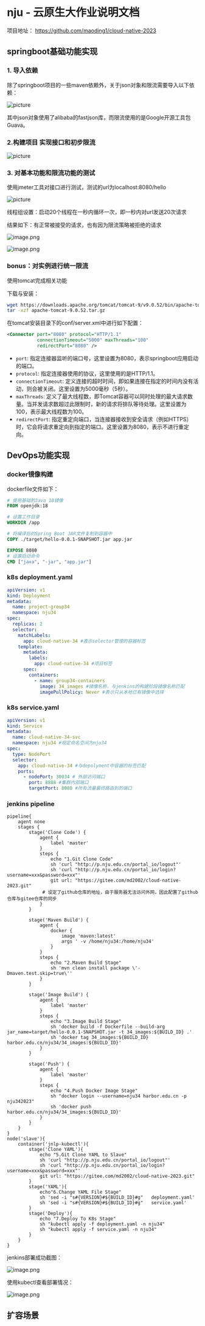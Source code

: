 # nju - 云原生大作业说明文档

项目地址： https://github.com/maoding1/cloud-native-2023

## springboot基础功能实现

### 1. 导入依赖

除了springboot项目的一些maven依赖外，关于json对象和限流需要导入以下依赖：

![picture](https://pic4.58cdn.com.cn/nowater/webim/big/n_v25271e705c0634cd1bd725bbf7c677f24.png)

其中json对象使用了alibaba的fastjson库，而限流使用的是Google开源工具包Guava。

### 2.构建项目 实现接口和初步限流

![picture](https://pic2.58cdn.com.cn/nowater/webim/big/n_v2841540e6ed884371aafd18ffe56ae3ec.png)

### 3.  对基本功能和限流功能的测试

使用jmeter工具对接口进行测试，测试的url为localhost:8080/hello

![picture](https://pic5.58cdn.com.cn/nowater/webim/big/n_v27312a66fcf514461a1447d7e113c8bd5.png)

线程组设置：启动20个线程在一秒内循环一次，即一秒内对url发送20次请求

结果如下：有正常被接受的请求，也有因为限流策略被拒绝的请求

![image.png](https://pic1.58cdn.com.cn/nowater/webim/big/n_v2af8c6400b14c4d9197637fd31739c55d.png)

![image.png](https://pic1.58cdn.com.cn/nowater/webim/big/n_v28e97142d0ae3454abb2d825cdedd60af.png)

### bonus：对实例进行统一限流

使用tomcat完成相关功能

下载与安装：

```bash
wget https://downloads.apache.org/tomcat/tomcat-9/v9.0.52/bin/apache-tomcat-9.0.52.tar.gz
tar -xzf apache-tomcat-9.0.52.tar.gz
```

在tomcat安装目录下的conf/server.xml中进行如下配置：

```xml
<Connector port="8080" protocol="HTTP/1.1"
           connectionTimeout="5000" maxThreads="100"
           redirectPort="8080" />
```

- `port`: 指定连接器监听的端口号，这里设置为8080，表示springboot应用启动的端口。
- `protocol`: 指定连接器使用的协议，这里使用的是HTTP/1.1。
- `connectionTimeout`: 定义连接的超时时间，即如果连接在指定的时间内没有活动，则会被关闭。这里设置为5000毫秒（5秒）。
- `maxThreads`: 定义了最大线程数，即Tomcat容器可以同时处理的最大请求数量。当并发请求数超过此限制时，新的请求将排队等待处理。这里设置为100，表示最大线程数为100。
- `redirectPort`: 指定重定向端口，当连接器接收到安全请求（例如HTTPS）时，它会将请求重定向到指定的端口。这里设置为8080，表示不进行重定向。

## DevOps功能实现

### docker镜像构建

dockerfile文件如下：

```dockerfile
# 使用基础的Java 18镜像
FROM openjdk:18

# 设置工作目录
WORKDIR /app

# 将编译后的Spring Boot JAR文件复制到容器中
COPY ./target/hello-0.0.1-SNAPSHOT.jar app.jar

EXPOSE 8080
# 设置启动命令
CMD ["java", "-jar", "app.jar"]
```

###  k8s deployment.yaml

```yaml
apiVersion: v1
kind: Deployment
metadata:
  name: project-group34
  namespace: nju34
spec:
  replicas: 2
  selector:
    matchLabels:
      app: cloud-native-34 #表示selector管理的容器标签
    template:
      metadata:
        labels:
          app: cloud-native-34 #项目标签
      spec:
        containers:
          - name: group34-containers
            image: 34_images #镜像名称，与jenkins的构建阶段镜像名称匹配
            imagePullPolicy: Never #表示只从本地已有镜像中选择

```

### k8s service.yaml

```yaml
apiVersion: v1
kind: Service
metadata:
  name: cloud-native-34-svc
  namespace: nju34 #规定命名空间为nju34
spec:
  type: NodePort
  selector:
    app: cloud-native-34 #与depolyment中容器的标签匹配
    ports:
      - nodePort: 30034 # 外部访问端口
        port: 8888 #集群内部端口
        targetPort: 8080 #所有流量最终路由到的端口
```

### jenkins pipeline

```
pipeline{
    agent none
    stages {
        stage('Clone Code') {
            agent {
                label 'master'
            }
            steps {
                echo "1.Git Clone Code"
                sh 'curl "http://p.nju.edu.cn/portal_io/logout"'
                sh 'curl "http://p.nju.edu.cn/portal_io/login?username=xxx&password=xxx"'
                git url: "https://gitee.com/md2002/cloud-native-2023.git"
             # 设定了github仓库的地址，由于服务器无法访问外网，因此配置了github仓库与gitee仓库的同步
            }
        }

        stage('Maven Build') {
            agent {
                docker {
                    image 'maven:latest'
                    args ' -v /home/nju34:/home/nju34'
                }
            }
            steps {
                echo "2.Maven Build Stage"
                sh 'mvn clean install package \'-Dmaven.test.skip=true\''
            }
        }

        stage('Image Build') {
            agent {
                label 'master'
            }
            steps {
                echo "3.Image Build Stage"
                sh 'docker build -f Dockerfile --build-arg jar_name=target/hello-0.0.1-SNAPSHOT.jar -t 34_images:${BUILD_ID} .'
                sh 'docker tag 34_images:${BUILD_ID} harbor.edu.cn/nju34/34_images:${BUILD_ID}'
            }
        }

        stage('Push') {
            agent {
                label 'master'
            }
            steps {
                echo "4.Push Docker Image Stage"
                sh "docker login --username=nju34 harbor.edu.cn -p nju342023"
                sh 'docker push harbor.edu.cn/nju34/34_images:${BUILD_ID}'
            }
        }
    }
}
node('slave'){
    container('jnlp-kubectl'){
        stage('Clone YAML'){
            echo "5.Git Clone YAML to Slave"
            sh 'curl "http://p.nju.edu.cn/portal_io/logout"'
            sh 'curl "http://p.nju.edu.cn/portal_io/login?username=xxx&password=xxx"'
            git url: "https://gitee.com/md2002/cloud-native-2023.git"
        }
        stage('YAML'){
            echo"6.Change YAML File Stage"
            sh 'sed -i "s#{VERSION}#${BUILD_ID}#g"   deployment.yaml'
            sh 'sed -i "s#{VERSION}#${BUILD_ID}#g"   service.yaml'
        }
        stage('Deploy'){
            echo "7.Deploy To K8s Stage"
            sh "kubectl apply -f deployment.yaml -n nju34"
            sh "kubectl apply -f service.yaml -n nju34"
        }
    }
}
```

jenkins部署成功截图：

![image.png](https://pic2.58cdn.com.cn/nowater/webim/big/n_v2a01bac30113e43a9977ea0cb6d711736.png)

使用kubectl查看部署情况：

![image.png](https://pic1.58cdn.com.cn/nowater/webim/big/n_v293a59a59a3d64f0290bba6628f7eda69.png)

## 扩容场景

